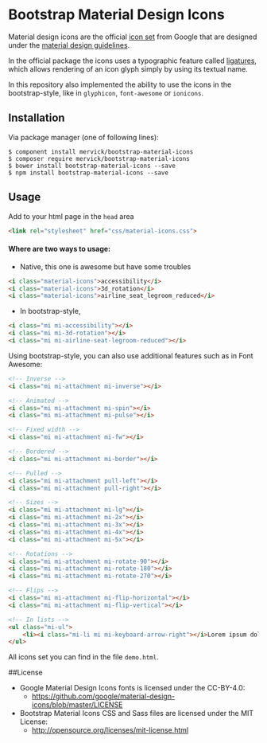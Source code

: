 # Bootstrap Material Design Icons

Material design icons are the official [icon set](http://www.google.com/design/spec/style/icons.html#icons-system-icons) 
from Google that are designed under the [material design guidelines](http://www.google.com/design/spec).

In the official package the icons uses a typographic feature called [ligatures](http://alistapart.com/article/the-era-of-symbol-fonts), 
which allows rendering of an icon glyph simply by using its textual name.

In this repository also implemented the ability to use the icons in the bootstrap-style, 
like in `glyphicon`, `font-awesome` or `ionicons`.


## Installation

Via package manager (one of following lines):
```
$ component install mervick/bootstrap-material-icons
$ composer require mervick/bootstrap-material-icons
$ bower install bootstrap-material-icons --save
$ npm install bootstrap-material-icons --save
```

## Usage 

Add to your html page in the `head` area
```html
<link rel="stylesheet" href="css/material-icons.css">
```

#### Where are two ways to usage:

- Native, this one is awesome but have some troubles
```html
<i class="material-icons">accessibility</i>
<i class="material-icons">3d_rotation</i>
<i class="material-icons">airline_seat_legroom_reduced</i>
```

- In bootstrap-style, 
```html
<i class="mi mi-accessibility"></i>
<i class="mi mi-3d-rotation"></i>
<i class="mi mi-airline-seat-legroom-reduced"></i>
```

Using bootstrap-style, you can also use additional features such as in Font Awesome:
```html
<!-- Inverse -->
<i class="mi mi-attachment mi-inverse"></i>

<!-- Animated --> 
<i class="mi mi-attachment mi-spin"></i>
<i class="mi mi-attachment mi-pulse"></i>

<!-- Fixed width -->
<i class="mi mi-attachment mi-fw"></i>

<!-- Bordered -->
<i class="mi mi-attachment mi-border"></i>

<!-- Pulled -->
<i class="mi mi-attachment pull-left"></i>
<i class="mi mi-attachment pull-right"></i>

<!-- Sizes -->
<i class="mi mi-attachment mi-lg"></i>
<i class="mi mi-attachment mi-2x"></i>
<i class="mi mi-attachment mi-3x"></i>
<i class="mi mi-attachment mi-4x"></i>
<i class="mi mi-attachment mi-5x"></i>

<!-- Rotations -->
<i class="mi mi-attachment mi-rotate-90"></i>
<i class="mi mi-attachment mi-rotate-180"></i>
<i class="mi mi-attachment mi-rotate-270"></i>

<!-- Flips -->
<i class="mi mi-attachment mi-flip-horizontal"></i>
<i class="mi mi-attachment mi-flip-vertical"></i>

<!-- In lists -->
<ul class="mi-ul">
    <li><i class="mi-li mi mi-keyboard-arrow-right"></i>Lorem ipsum dolor ...</li>
</ul>
```

All icons set you can find in the file `demo.html`.


##License

- Google Material Design Icons fonts is licensed under the CC-BY-4.0:
  - https://github.com/google/material-design-icons/blob/master/LICENSE
- Bootstrap Material Icons CSS and Sass files are licensed under the MIT License:
  - http://opensource.org/licenses/mit-license.html